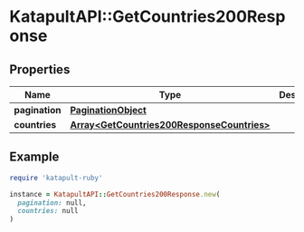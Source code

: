 # KatapultAPI::GetCountries200Response

## Properties

| Name | Type | Description | Notes |
| ---- | ---- | ----------- | ----- |
| **pagination** | [**PaginationObject**](PaginationObject.md) |  |  |
| **countries** | [**Array&lt;GetCountries200ResponseCountries&gt;**](GetCountries200ResponseCountries.md) |  |  |

## Example

```ruby
require 'katapult-ruby'

instance = KatapultAPI::GetCountries200Response.new(
  pagination: null,
  countries: null
)
```


